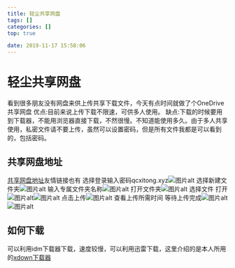 ```yaml
---
title: 轻尘共享网盘
tags: []
categories: []
top: true

date: 2019-11-17 15:58:06
---
```

# 轻尘共享网盘 
<!--more-->
看到很多朋友没有网盘来供上传共享下载文件，今天有点时间就做了个OneDrive共享网盘
优点:目前来说上传下载不限速，可供多人使用。
缺点:下载的时候要用到下载器，不能用浏览器直接下载，不然很慢。不知道能使用多久。由于多人共享使用，私密文件请不要上传，虽然可以设置密码，但是所有文件我都是可以看到的，包括密码。
## 共享网盘地址
[共享网盘地址](https://service-3ei1cfty-1300482735.ap-hongkong.apigateway.myqcloud.com/release/onedrive1)友情链接也有
选择登录输入密码qcxitong.xyz![图片alt](https://img.alicdn.com/imgextra/i1/2252276106/O1CN01app5QC1uyaxY5MS7v_!!2252276106.png)
选择新建文件夹![图片alt](https://img.alicdn.com/imgextra/i4/2252276106/O1CN012XAUgN1uyaxd7faYg_!!2252276106.png)
输入专属文件夹名称![图片alt](https://img.alicdn.com/imgextra/i4/2252276106/O1CN01c5wYh61uyaxb7qYTS_!!2252276106.png)
打开文件夹![图片alt](https://img.alicdn.com/imgextra/i4/2252276106/O1CN01gZjEiT1uyaxeccU3D_!!2252276106.png)
选择文件 打开![图片alt](https://img.alicdn.com/imgextra/i3/2252276106/O1CN01bfHNPd1uyaxb7rYo1_!!2252276106.png)![图片alt](https://img.alicdn.com/imgextra/i3/2252276106/O1CN01GntFVg1uyaxb7px42_!!2252276106.png)
点击上传![图片alt](https://img.alicdn.com/imgextra/i3/2252276106/O1CN01wuWMWr1uyaxaonn7m_!!2252276106.png)
查看上传所需时间 等待上传完成![图片alt](https://img.alicdn.com/imgextra/i4/2252276106/O1CN01YOABUN1uyaxe4xoBi_!!2252276106.png)![图片alt](https://img.alicdn.com/imgextra/i3/2252276106/O1CN01ONrWhX1uyaxd7gWj1_!!2252276106.png)
## 如何下载
可以利用idm下载器下载，速度较慢，可以利用迅雷下载，这里介绍的是本人所用的[xdown下载器](https://qcxitong.xyz/wy/6.html)
